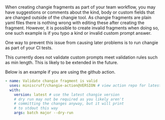 When creating changie fragments as part of your team workflow, you may have
suggestions or comments about the kind, body or custom fields that are
changed outside of the changie tool.
As changie fragments are plain yaml files there is nothing wrong with editing
these after creating the fragment.
However, it is possible to create invalid fragments when doing so,
one such example is if you typo a kind or invalid custom prompt answer.

One way to prevent this issue from causing later problems is to run
changie as part of your CI tests.

This currently does not validate custom prompts meet validation rules such as min length.
This is likely to be extended in the future.


Below is an example if you are using the github action.

```yaml
- name: Validate changie fragment is valid
  uses: miniscruff/changie-action@VERSION # view action repo for latest version
  with:
    version: latest # use the latest changie version
    # dry run may not be required as you likely aren't
    # committing the changes anyway, but it will print
    # to stdout this way
    args: batch major --dry-run 
```
